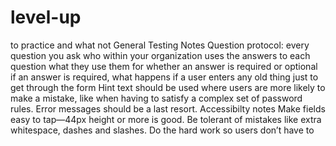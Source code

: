 # level-up
to practice and what not
General Testing Notes
Question protocol:
every question you ask
who within your organization uses the answers to each question
what they use them for
whether an answer is required or optional
if an answer is required, what happens if a user enters any old thing just to get through the form
Hint text should be used where users are more likely to make a mistake, like when having to satisfy a complex set of password rules. Error messages should be a last resort.
Accessibilty notes
Make fields easy to tap—44px height or more is good.
Be tolerant of mistakes like extra whitespace, dashes and slashes. Do the hard work so users don’t have to